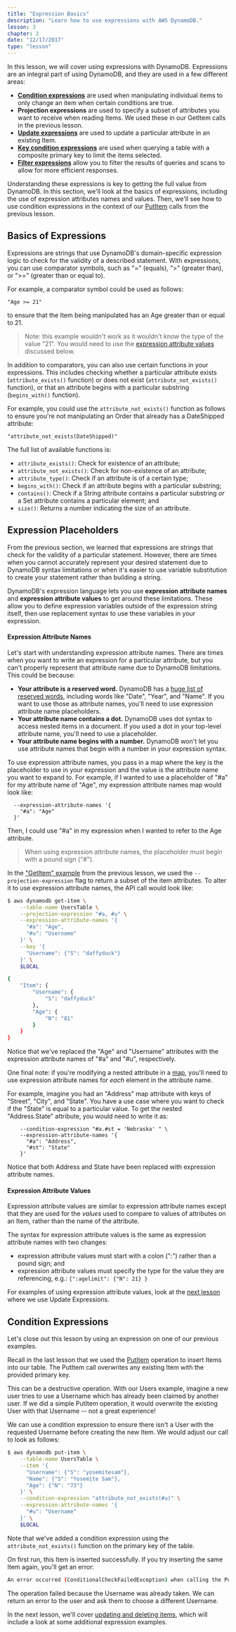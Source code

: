 ```yaml
---
title: "Expression Basics"
description: "Learn how to use expressions with AWS DynamoDB."
lesson: 3
chapter: 2
date: "12/17/2017"
type: "lesson"
---
```


In this lesson, we will cover using expressions with DynamoDB. Expressions are an integral part of using DynamoDB, and they are used in a few different areas:

- **[Condition expressions](#condition-expressions)** are used when manipulating individual items to only change an item when certain conditions are true. 
- **Projection expressions** are used to specify a subset of attributes you want to receive when reading Items. We used these in our GetItem calls in the previous lesson.
- **[Update expressions](./updating-deleting-items#updating-items)** are used to update a particular attribute in an existing Item.
- [**Key condition expressions**](./querying#using-key-expressions) are used when querying a table with a composite primary key to limit the items selected. 
- [**Filter expressions**](./filtering) allow you to filter the results of queries and scans to allow for more efficient responses.

Understanding these expressions is key to getting the full value from DynamoDB. In this section, we'll look at the basics of expressions, including the use of expression attributes names and values. Then, we'll see how to use condition expressions in the context of our [PutItem](./inserting-retrieving-items#put-item) calls from the previous lesson.

## Basics of Expressions

Expressions are strings that use DynamoDB's domain-specific expression logic to check for the validity of a described statement. With expressions, you can use comparator symbols, such as "=" (equals), ">" (greater than), or ">=" (greater than or equal to). 

For example, a comparator symbol could be used as follows:

```
"Age >= 21"
```

to ensure that the Item being manipulated has an Age greater than or equal to 21.

> Note: this example wouldn't work as it wouldn't know the type of the value "21". You would need to use the [expression attribute values](#expression-attribute-values) discussed below.

In addition to comparators, you can also use certain functions in your expressions. This includes checking whether a particular attribute exists (`attribute_exists()` function) or does not exist (`attribute_not_exists()` function), or that an attribute begins with a particular substring (`begins_with()` function).

For example, you could use the `attribute_not_exists()` function as follows to ensure you're not manipulating an Order that already has a DateShipped attribute:

```
"attribute_not_exists(DateShipped)"
```

The full list of available functions is:

- `attribute_exists()`: Check for existence of an attribute;
- `attribute_not_exists()`: Check for non-existence of an attribute;
- `attribute_type()`: Check if an attribute is of a certain type;
- `begins_with()`: Check if an attribute begins with a particular substring;
- `contains()`: Check if a String attribute contains a particular substring _or_ a Set attribute contains a particular element; and
- `size()`: Returns a number indicating the size of an attribute.

## Expression Placeholders

From the previous section, we learned that expressions are strings that check for the validity of a particular statement. However, there are times when you cannot accurately represent your desired statement due to DynamoDB syntax limitations or when it's easier to use variable substitution to create your statement rather than building a string.

DynamoDB's expression language lets you use **expression attribute names** and **expression attribute values** to get around these limitations. These allow you to define expression variables outside of the expression string itself, then use replacement syntax to use these variables in your expression.

#### Expression Attribute Names

Let's start with understanding expression attribute names. There are times when you want to write an expression for a particular attribute, but you can't properly represent that attribute name due to DynamoDB limitations. This could be because:

- **Your attribute is a reserved word.** DynamoDB has a [huge list of reserved words](http://docs.aws.amazon.com/amazondynamodb/latest/developerguide/ReservedWords.html), including words like "Date", "Year", and "Name". If you want to use those as attribute names, you'll need to use expression attribute name placeholders.
- **Your attribute name contains a dot.** DynamoDB uses dot syntax to access nested items in a document. If you used a dot in your top-level attribute name, you'll need to use a placeholder.
- **Your attribute name begins with a number.** DynamoDB won't let you use attribute names that begin with a number in your expression syntax.

To use expression attribute names, you pass in a map where the key is the placeholder to use in your expression and the value is the attribute name you want to expand to. For example, if I wanted to use a placeholder of "#a" for my attribute name of "Age", my expression attribute names map would look like:

```
  --expression-attribute-names '{
    "#a": "Age"
  }'
```

Then, I could use "#a" in my expression when I wanted to refer to the Age attribute.

> When using expression attribute names, the placeholder must begin with a pound sign ("#").

In the ["GetItem" example](./inserting-retrieving-items#get-item) from the previous lesson, we used the `--projection-expression` flag to return a subset of the item attributes. To alter it to use expression attribute names, the API call would look like:

```bash
$ aws dynamodb get-item \
    --table-name UsersTable \
    --projection-expression "#a, #u" \
    --expression-attribute-names '{
      "#a": "Age",
      "#u": "Username"
    }' \
    --key '{
      "Username": {"S": "daffyduck"}
    }' \
    $LOCAL

{
    "Item": {
        "Username": {
            "S": "daffyduck"
        },
        "Age": {
            "N": "81"
        }
    }
}
```

Notice that we've replaced the "Age" and "Username" attributes with the expression attribute names of "#a" and "#u", respectively.

One final note: if you're modifying a nested attribute in a [map](./anatomy-of-an-item#map-type), you'll need to use expression attribute names for _each_ element in the attribute name.

For example, imagine you had an "Address" map attribute with keys of "Street", "City", and "State". You have a use case where you want to check if the "State" is equal to a particular value. To get the nested "Address.State" attribute, you would need to write it as:

```
    --condition-expression "#a.#st = 'Nebraska' " \
    --expression-attribute-names '{
      "#a": "Address",
      "#st": "State"
    }'

```

Notice that both Address and State have been replaced with expression attribute names.

#### Expression Attribute Values

Expression attribute values are similar to expression attribute names except that they are used for the _values_ used to compare to values of attributes on an Item, rather than the name of the attribute.

The syntax for expression attribute values is the same as expression attribute names with two changes:

- expression attribute values must start with a colon (":") rather than a pound sign; and
- expression attribute values must specify the type for the value they are referencing, e.g.: `{":agelimit": {"N": 21} }`

For examples of using expression attribute values, look at the [next lesson](./updating-deleting-items#using-the-set-update-clause) where we use Update Expressions.

## Condition Expressions

Let's close out this lesson by using an expression on one of our previous examples.

Recall in the last lesson that we used the [PutItem](./inserting-retrieving-items#put-item) operation to insert Items into our table. The PutItem call overwrites any existing Item with the provided primary key. 

This can be a destructive operation. With our Users example, imagine a new user tries to use a Username which has already been claimed by another user. If we did a simple PutItem operation, it would overwrite the existing User with that Username -- not a great experience!

We can use a condition expression to ensure there isn't a User with the requested Username before creating the new Item. We would adjust our call to look as follows:

```bash
$ aws dynamodb put-item \
    --table-name UsersTable \
    --item '{
      "Username": {"S": "yosemitesam"},
      "Name": {"S": "Yosemite Sam"},
      "Age": {"N": "73"}
    }' \
    --condition-expression "attribute_not_exists(#u)" \
    --expression-attribute-names '{
      "#u": "Username"
    }' \
    $LOCAL
```

Note that we've added a condition expression using the `attribute_not_exists()` function on the primary key of the table.

On first run, this Item is inserted successfully. If you try inserting the same Item again, you'll get an error:

```bash
An error occurred (ConditionalCheckFailedException) when calling the PutItem operation: The conditional request failed
```

The operation failed because the Username was already taken. We can return an error to the user and ask them to choose a different Username.

In the next lesson, we'll cover [updating and deleting items](./updating-deleting-items), which will include a look at some additional expression examples.
